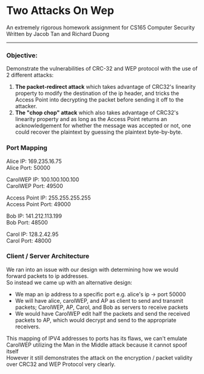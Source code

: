 # Two Attacks On Wep
An extremely rigorous homework assignment for CS165 Computer Security
Written by Jacob Tan and Richard Duong

-----------------------------------------------------------------------------------------------------------------------

### Objective:
Demonstrate the vulnerabilities of CRC-32 and WEP protocol with the use of 2 different attacks:<br>
1. **The packet-redirect attack** which takes advantage of CRC32's linearity property to modify the destination of the ip header,
and tricks the Access Point into decrypting the packet before sending it off to the attacker.<br>
2. **The "chop chop" attack** which also takes advantage of CRC32's linearity property and as long as the Access Point
returns an acknowledgement for whether the message was accepted or not, one could recover the plaintext by guessing the
plaintext byte-by-byte.
 
### Port Mapping
Alice IP:           169.235.16.75<br>
Alice Port:         50000<br>

CarolWEP IP:        100.100.100.100<br>
CarolWEP Port:      49500<br>

Access Point IP:    255.255.255.255<br>
Access Point Port:  49000<br>

Bob IP:             141.212.113.199<br>
Bob Port:           48500<br>

Carol IP:           128.2.42.95<br>
Carol Port:         48000<br>

### Client / Server Architecture
We ran into an issue with our design with determining how we would forward packets to ip addresses.<br>
So instead we came up with an alternative design:<br>
- We map an ip address to a specific port e.g. alice's ip -> port 50000<br>
- We will have alice, carolWEP, and AP as client to send and transmit packets; CarolWEP, AP, Carol, and Bob as servers to receive packets<br>
- We would have CarolWEP edit half the packets and send the received packets to AP, which would decrypt and send to the appropriate receivers.<br>

This mapping of IPV4 addresses to ports has its flaws, we can't emulate CarolWEP utilizing the Man in the Middle attack because it cannot spoof itself<br>
However it still demonstrates the attack on the encryption / packet validity over CRC32 and WEP Protocol very clearly.<br>


